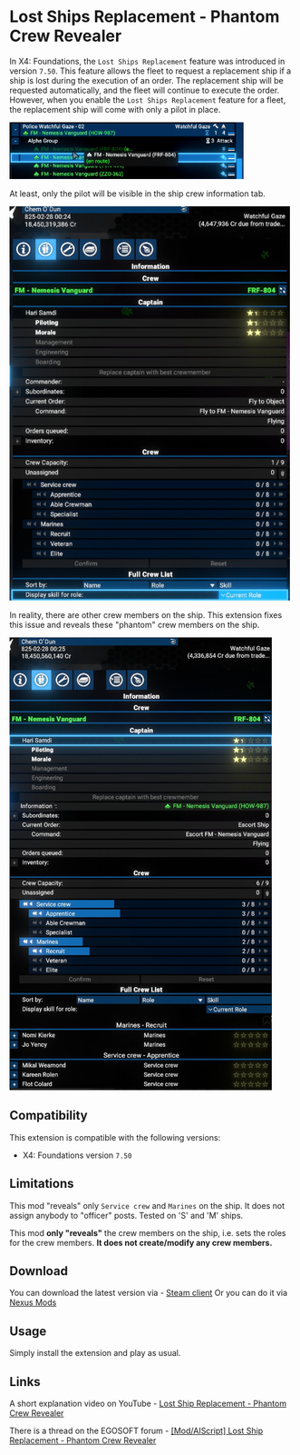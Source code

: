 # Lost Ships Replacement - Phantom Crew Revealer

In X4: Foundations, the `Lost Ships Replacement` feature was introduced in version `7.50`.
This feature allows the fleet to request a replacement ship if a ship is lost during the execution of an order. The replacement ship will be requested automatically, and the fleet will continue to execute the order.
However, when you enable the `Lost Ships Replacement` feature for a fleet, the replacement ship will come with only a pilot in place.

![Replacement ship is coming](docs/images/replacement_ship_is_coming.jpg)

At least, only the pilot will be visible in the ship crew information tab.

![Empty crew on it](docs/images/replacement_ship_empty_crew.jpg)

In reality, there are other crew members on the ship. This extension fixes this issue and reveals these "phantom" crew members on the ship.

![Revealed "phantom" crew](docs/images/replacement_ship_revealed_crew.jpg)

## Compatibility

This extension is compatible with the following versions:

- X4: Foundations version `7.50`

## Limitations

This mod "reveals" only `Service crew` and `Marines` on the ship. It does not assign anybody to "officer" posts. Tested on 'S' and 'M' ships.

This mod **only "reveals"** the crew members on the ship, i.e. sets the roles for the crew members. **It does not create/modify any crew members.**

## Download

You can download the latest version via - [Steam client](https://steamcommunity.com/id/chemodun/myworkshopfiles/?appid=392160)
Or you can do it via [Nexus Mods](https://next.nexusmods.com/profile/ChemODun/mods?gameId=2659)

## Usage

Simply install the extension and play as usual.

## Links

A short explanation video on YouTube - [Lost Ship Replacement - Phantom Crew Revealer](https://www.youtube.com/watch?v=WM6ZbeVTh6E)

There is a thread on the EGOSOFT forum - [[Mod/AIScript] Lost Ship Replacement - Phantom Crew Revealer](https://forum.egosoft.com/viewtopic.php?t=470128)
